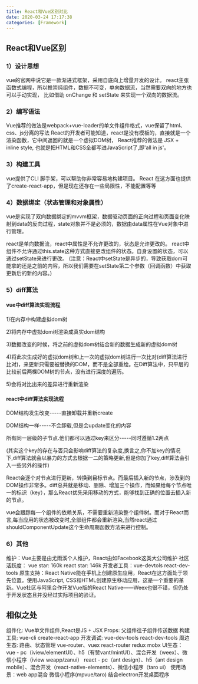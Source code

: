 ```yaml
---
title: React和Vue区别对比
date: 2020-03-24 17:17:38
categories: [Framework]
---
```


## React和Vue区别

### 1）设计思想

vue的官网中说它是一款渐进式框架，采用自底向上增量开发的设计。
react主张函数式编程，所以推崇纯组件，数据不可变，单向数据流，当然需要双向的地方也可以手动实现，
比如借助 onChange 和 setState 来实现一个双向的数据流。
<!-- more -->
### 2）编写语法

Vue推荐的做法是webpack+vue-loader的单文件组件格式，vue保留了html、css、js分离的写法
React的开发者可能知道，react是没有模板的，直接就是一个渲染函数，它中间返回的就是一个虚拟DOM树，
React推荐的做法是  JSX + inline style, 也就是把HTML和CSS全都写进JavaScript了,即'all in  js'。

### 3）构建工具

vue提供了CLI 脚手架，可以帮助你非常容易地构建项目。
React 在这方面也提供了create-react-app，但是现在还存在一些局限性，不能配置等等

### 4）数据绑定（状态管理和对象属性）

vue是实现了双向数据绑定的mvvm框架，数据驱动页面的正向过程和页面变化映射到data的反向过程，state对象并不是必须的，数据由data属性在Vue对象中进行管理。

react是单向数据流，react中属性是不允许更改的，状态是允许更改的。
react中组件不允许通过this.state这种方式直接更改组件的状态。自身设置的状态，可以通过setState来进行更改。
 (注意：React中setState是异步的，导致获取dom可能拿的还是之前的内容，所以我们需要在setState第二个参数（回调函数）中获取更新后的新的内容。)

### 5）diff算法

#### vue中diff算法实现流程

1)在内存中构建虚拟dom树

2)将内存中虚拟dom树渲染成真实dom结构

3)数据改变的时候，将之前的虚拟dom树结合新的数据生成新的虚拟dom树

4)将此次生成好的虚拟dom树和上一次的虚拟dom树进行一次比对(diff算法进行比对)，来更新只需要被替换的DOM，而不是全部重绘。在Diff算法中，只平层的比较前后两棵DOM树的节点，没有进行深度的遍历。

5)会将对比出来的差异进行重新渲染

#### react中diff算法实现流程

DOM结构发生改变-----直接卸载并重新create

DOM结构一样-----不会卸载,但是会update变化的内容

所有同一层级的子节点.他们都可以通过key来区分-----同时遵循1.2两点

(其实这个key的存在与否只会影响diff算法的复杂度,换言之,你不加key的情况下,diff算法就会以暴力的方式去根据一二的策略更新,但是你加了key,diff算法会引入一些另外的操作)

React会逐个对节点进行更新，转换到目标节点。而最后插入新的节点，涉及到的DOM操作非常多。diff总共就是移动、删除、增加三个操作，而如果给每个节点唯一的标识（key），那么React优先采用移动的方式，能够找到正确的位置去插入新的节点。

vue会跟踪每一个组件的依赖关系，不需要重新渲染整个组件树。而对于React而言,每当应用的状态被改变时,全部组件都会重新渲染,当然react通过shouldComponentUpdate这个生命周期函数方法来进行控制。

### 6）其他

维护：Vue主要是由尤雨溪个人维护，React由如Facebook这类大公司维护
社区活跃度： vue star: 160k react star: 146k
开发者工具：vue-devtols react-dev-tools
原生支持：React Native能在手机上创建原生应用，React在这方面处于领先位置。使用JavaScript, CSS和HTML创建原生移动应用，这是一个重要的革新。Vue社区与阿里合作开发Vue版的React Native——Weex也很不错，但仍处于开发状态且并没经过实际项目的验证。

## 相似之处

组件化: Vue单文件组件,React是JS + JSX
Props: 父组件往子组件传送数据
构建工具: vue-cli create-react-app
开发调试: vue-dev-tools react-dev-tools
周边生态: 路由、状态管理
vue-router、vuex react-router redux mobx
UI生态：
vue   -  pc（iview/elementUI）、h5（有赞vant/mintUI）、混合开发（weex）、微信小程序（iview weapp/zanui）
react - pc（ant design）、h5（ant design mobile）、混合开发（react-native-elements）、微信小程序（taro ui）
使用场景：web app混合 微信小程序(mpvue/taro) 结合electron开发桌面程序
